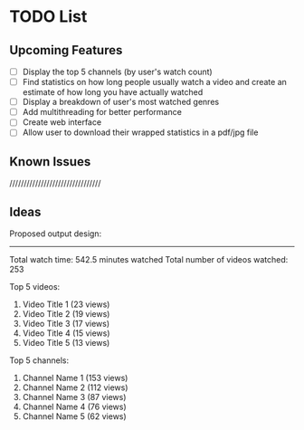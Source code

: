 # TODO List

## Upcoming Features
- [ ] Display the top 5 channels (by user's watch count)
- [ ] Find statistics on how long people usually watch a video and create an estimate of how long you have actually watched
- [ ] Display a breakdown of user's most watched genres
- [ ] Add multithreading for better performance
- [ ] Create web interface
- [ ] Allow user to download their wrapped statistics in a pdf/jpg file

## Known Issues

////////////////////////////////

## Ideas

Proposed output design:

---

Total watch time: 542.5 minutes watched
Total number of videos watched: 253

Top 5 videos:

1. Video Title 1 (23 views)
2. Video Title 2 (19 views)
3. Video Title 3 (17 views)
4. Video Title 4 (15 views)
5. Video Title 5 (13 views)

Top 5 channels:

1. Channel Name 1 (153 views)
2. Channel Name 2 (112 views)
3. Channel Name 3 (87 views)
4. Channel Name 4 (76 views)
5. Channel Name 5 (62 views)
